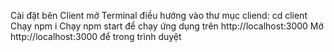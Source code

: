 Cài đặt bên Client
mở Terminal điều hướng vào thư mục cliend: cd client
Chạy npm i
Chạy npm start để chạy ứng dụng trên  http://localhost:3000
Mở http://localhost:3000 để trong trình duyệt
